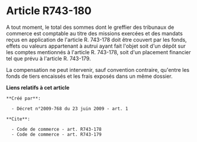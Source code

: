 # Article R743-180

A tout moment, le total des sommes dont le greffier des tribunaux de commerce est comptable au titre des missions exercées et
des mandats reçus en application de l'article R. 743-178 doit être couvert par les fonds, effets ou valeurs appartenant à
autrui ayant fait l'objet soit d'un dépôt sur les comptes mentionnés à l'article R. 743-178, soit d'un placement financier
tel que prévu à l'article R. 743-179.

La compensation ne peut intervenir, sauf convention contraire, qu'entre les fonds de tiers encaissés et les frais exposés
dans un même dossier.

**Liens relatifs à cet article**

	**Créé par**:

	  - Décret n°2009-768 du 23 juin 2009 - art. 1

	**Cite**:

	  - Code de commerce - art. R743-178
	  - Code de commerce - art. R743-179
